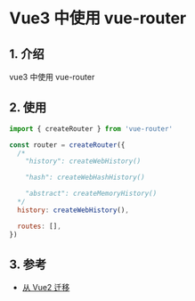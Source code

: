 <!--#region
@author 吴钦飞
@email wuqinfei@qq.com
@create date 2023-11-24 10:18:32
@modify date 2023-11-24 10:18:33
@desc [description]
#endregion-->


# Vue3 中使用 vue-router

## 1. 介绍

vue3 中使用 vue-router

## 2. 使用

```js
import { createRouter } from 'vue-router'

const router = createRouter({
  /* 
    "history": createWebHistory()

    "hash": createWebHashHistory()

    "abstract": createMemoryHistory()
  */
  history: createWebHistory(),

  routes: [],
})
```

## 3. 参考

* [从 Vue2 迁移](https://router.vuejs.org/zh/guide/migration/)